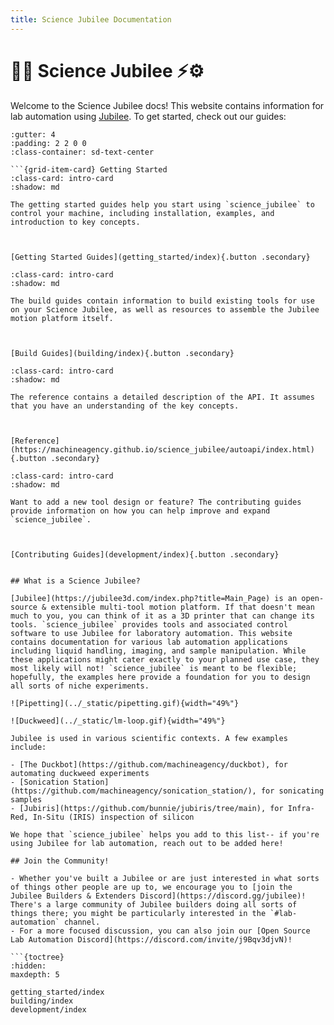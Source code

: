 ```yaml
---
title: Science Jubilee Documentation
---
```


# 🔬🧪 Science Jubilee ⚡⚙️

Welcome to the Science Jubilee docs! This website contains information for lab automation using [Jubilee](https://jubilee3d.com/index.php?title=Main_Page). To get started, check out our guides:

```{grid} 1 2 2 2
:gutter: 4
:padding: 2 2 0 0
:class-container: sd-text-center

```{grid-item-card} Getting Started
:class-card: intro-card
:shadow: md

The getting started guides help you start using `science_jubilee` to control your machine, including installation, examples, and introduction to key concepts.



[Getting Started Guides](getting_started/index){.button .secondary}
```

```{grid-item-card} Building a Science Jubilee
:class-card: intro-card
:shadow: md

The build guides contain information to build existing tools for use on your Science Jubilee, as well as resources to assemble the Jubilee motion platform itself.



[Build Guides](building/index){.button .secondary}
```

```{grid-item-card} API Reference
:class-card: intro-card
:shadow: md

The reference contains a detailed description of the API. It assumes that you have an understanding of the key concepts.



[Reference](https://machineagency.github.io/science_jubilee/autoapi/index.html){.button .secondary}
```

```{grid-item-card} Community Contributions
:class-card: intro-card
:shadow: md

Want to add a new tool design or feature? The contributing guides provide information on how you can help improve and expand `science_jubilee`.



[Contributing Guides](development/index){.button .secondary}
```
```

## What is a Science Jubilee?

[Jubilee](https://jubilee3d.com/index.php?title=Main_Page) is an open-source & extensible multi-tool motion platform. If that doesn't mean much to you, you can think of it as a 3D printer that can change its tools. `science_jubilee` provides tools and associated control software to use Jubilee for laboratory automation. This website contains documentation for various lab automation applications including liquid handling, imaging, and sample manipulation. While these applications might cater exactly to your planned use case, they most likely will not! `science_jubilee` is meant to be flexible; hopefully, the examples here provide a foundation for you to design all sorts of niche experiments.

![Pipetting](../_static/pipetting.gif){width="49%"}

![Duckweed](../_static/lm-loop.gif){width="49%"}

Jubilee is used in various scientific contexts. A few examples include:

- [The Duckbot](https://github.com/machineagency/duckbot), for automating duckweed experiments
- [Sonication Station](https://github.com/machineagency/sonication_station/), for sonicating samples
- [Jubiris](https://github.com/bunnie/jubiris/tree/main), for Infra-Red, In-Situ (IRIS) inspection of silicon

We hope that `science_jubilee` helps you add to this list-- if you're using Jubilee for lab automation, reach out to be added here!

## Join the Community!

- Whether you've built a Jubilee or are just interested in what sorts of things other people are up to, we encourage you to [join the Jubilee Builders & Extenders Discord](https://discord.gg/jubilee)! There's a large community of Jubilee builders doing all sorts of things there; you might be particularly interested in the `#lab-automation` channel.
- For a more focused discussion, you can also join our [Open Source Lab Automation Discord](https://discord.com/invite/j9Bqv3djvN)!

```{toctree}
:hidden:
maxdepth: 5

getting_started/index
building/index
development/index
```
